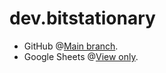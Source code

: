 # dev.bitstationary
+ GitHub @[Main branch](https://github.com/openroot/dev.bitstationary/tree/main/dev.bitstationary).
+ Google Sheets @[View only](https://docs.google.com/spreadsheets/d/1YBQr57ieDvFy2f1ntgqQHcu-QW1NnECDNRtexS8n7S0).